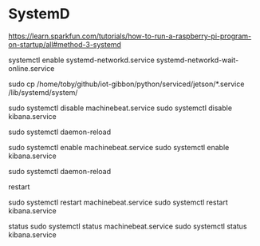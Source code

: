 # SystemD

https://learn.sparkfun.com/tutorials/how-to-run-a-raspberry-pi-program-on-startup/all#method-3-systemd

systemctl enable systemd-networkd.service systemd-networkd-wait-online.service

 sudo cp /home/toby/github/iot-gibbon/python/serviced/jetson/*.service /lib/systemd/system/


sudo systemctl disable machinebeat.service
sudo systemctl disable kibana.service

sudo systemctl daemon-reload

sudo systemctl enable machinebeat.service
sudo systemctl enable kibana.service

sudo systemctl daemon-reload

restart

sudo systemctl restart machinebeat.service
sudo systemctl restart kibana.service


status
sudo systemctl status machinebeat.service
sudo systemctl status kibana.service
